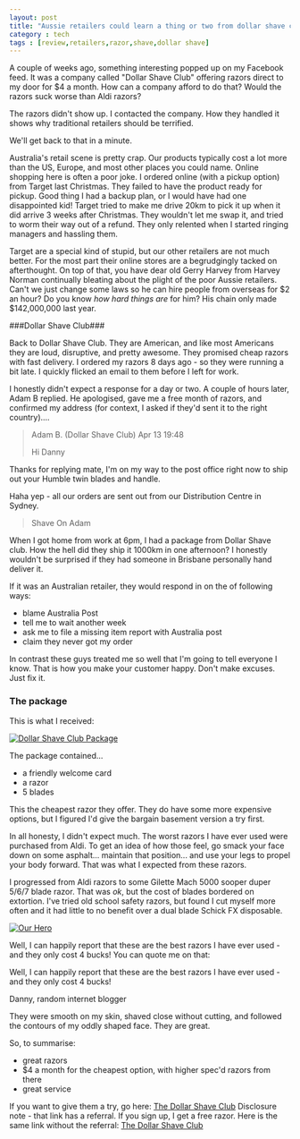 ```yaml
---
layout: post
title: "Aussie retailers could learn a thing or two from dollar shave club"
category : tech
tags : [review,retailers,razor,shave,dollar shave]
---
```


A couple of weeks ago, something interesting popped up on my Facebook feed. It was a company called "Dollar Shave Club" offering razors direct to my door for $4 a month. How can a company afford to do that? Would the razors suck worse than Aldi razors? 

The razors didn't show up. I contacted the company. How they handled it shows why traditional retailers should be terrified.

<!--more-->

We'll get back to that in a minute.

Australia's retail scene is pretty crap. Our products typically cost a lot more than the US, Europe, and most other places you could name. Online shopping here is often a poor joke. I ordered online (with a pickup option) from Target last Christmas. They failed to have the product ready for pickup. Good thing I had a backup plan, or I would have had one disappointed kid! Target tried to make me drive 20km to pick it up when it did arrive 3 weeks after Christmas. They wouldn't let me swap it, and tried to worm their way out of a refund. They only relented when I started ringing managers and hassling them.

Target are a special kind of stupid, but our other retailers are not much better. For the most part their online stores are a begrudgingly tacked on afterthought. On top of that, you have dear old Gerry Harvey from Harvey Norman continually bleating about the plight of the poor Aussie retailers. Can't we just change some laws so he can hire people from overseas for $2 an hour? Do you know *how hard things are* for him? His chain only made $142,000,000 last year. 

###Dollar Shave Club###

Back to Dollar Shave Club. They are American, and like most Americans they are loud, disruptive, and pretty awesome. They promised cheap razors with fast delivery. I ordered my razors 8 days ago - so they were running a bit late. I quickly flicked an email to them before I left for work.

I honestly didn't expect a response for a day or two. A couple of hours later, Adam B replied. He apologised, gave me a free month of razors, and confirmed my address (for context, I asked if they'd sent it to the right country)....

>Adam B. (Dollar Shave Club)
>Apr 13 19:48
>
>Hi Danny
>
Thanks for replying mate, I'm on my way to the post office right now to ship out your Humble twin blades and handle.
>
Haha yep - all our orders are sent out from our Distribution Centre in Sydney.
>
>Shave On
>Adam

When I got home from work at 6pm, I had a package from Dollar Shave club. How the hell did they ship it 1000km in one afternoon? I honestly wouldn't be surprised if they had someone in Brisbane personally hand deliver it.

If it was an Australian retailer, they would respond in on the of following ways:

- blame Australia Post
- tell me to wait another week
- ask me to file a missing item report with Australia post
- claim they never got my order

In contrast these guys treated me so well that I'm going to tell everyone I know. That is how you make your customer happy. Don't make excuses. Just fix it.

### The package ###

This is what I received:

<div class="post-image">
<a class="fancybox" href="{{ site.url }}/assets/images/razor.jpg" title="The package contents"><img class="img-responsive img-thumbnail" src="{{ site.url }}/assets/images/sm_razor.jpg" alt="Dollar Shave Club Package" /></a><br />
</div>

The package contained...

- a friendly welcome card
- a razor
- 5 blades

This the cheapest razor they offer. They do have some more expensive options, but I figured I'd give the bargain basement version a try first.

In all honesty, I didn't expect much. The worst razors I have ever used were purchased from Aldi. To get an idea of how those feel, go smack your face down on some asphalt... maintain that position... and use your legs to propel your body forward. That was what I expected from these razors.

I progressed from Aldi razors to some Gilette Mach 5000 sooper duper 5/6/7 blade razor. That was *ok*, but the cost of blades bordered on extortion. I've tried old school safety razors, but found I cut myself more often and it had little to no benefit over a dual blade Schick FX disposable.

<div class="post-image">
<a class="fancybox" href="{{ site.url }}/assets/images/razor2.jpg" title="One smooth sexy developer"><img class="img-responsive img-thumbnail" src="{{ site.url }}/assets/images/sm_razor2.jpg" alt="Our Hero" /></a><br />
</div>

Well, I can happily report that these are the best razors I have ever used - and they only cost 4 bucks! You can quote me on that:

<div class="bs-callout bs-callout-info">
  <p>Well, I can happily report that these are the best razors I have ever used - and they only cost 4 bucks!</p>
  <footer>Danny, random internet blogger </footer>
</div>

They were smooth on my skin, shaved close without cutting, and followed the contours of my oddly shaped face. They are great.

So, to summarise:

- great razors 
- $4 a month for the cheapest option, with higher spec'd razors from there
- great service

If you want to give them a try, go here: [The Dollar Shave Club](http://au.dollarshaveclub.com/ref/index/r/lcz/zh9swa/) Disclosure note - that link has a referral. If you sign up, I get a free razor. Here is the same link without the referral: [The Dollar Shave Club](http://au.dollarshaveclub.com/)




